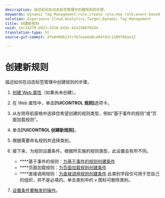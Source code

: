 ```yaml
---
description: 描述如何在动态标签管理中创建规则的步骤。
keywords: Dynamic Tag Management;rule;create rule;new rule;event-based rule;page load rule;direct call rule
solution: Experience Cloud,Analytics,Target,Dynamic Tag Management
title: 创建新规则
uuid: 2ec14270-b023-4328-b43e-42a250bf92d4
translation-type: ht
source-git-commit: dfe8409b13fcf67eae6a0c404f83c1209f89ae12

---
```



# 创建新规则

描述如何在动态标签管理中创建规则的步骤。

1. [创建 Web 属性](/help/implement/other/dtm/t-create-web-property.md)（如果尚未创建）。
1. 在 Web 属性中，单击&#x200B;**[!UICONTROL 规则]**&#x200B;选项卡。
1. 从左侧导航窗格中选择您希望创建的规则类型，例如“基于事件的规则”或“页面加载规则”。
1. 单击&#x200B;**[!UICONTROL 创建新规则]**。
1. 根据需要命名规则并选择类别。
1. 接下来，为规则设置条件。根据所实施的规则类型，此设置会有所不同。

   * ****&#x200B;基于事件的规则：[为基于事件的规则创建条件](/help/implement/other/dtm/c-rules/t-rules-event-conditions.md)
   * ****&#x200B;页面加载规则：[为页面加载规则创建条件](/help/implement/other/dtm/c-rules/t-rules-page-conditions.md)
   * ****&#x200B;直接调用规则：[为直接调用规则创建条件](/help/implement/other/dtm/c-rules/t-rules-direct-conditions.md)
   此类别字段仅可用于您自己的组织，并不是必填的。单击类别中的 x 图标可删除类别。
1. [设置条件要触发的操作](/help/implement/other/dtm/c-rules/t-rules-actions.md)。
